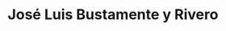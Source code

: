 ---
title: José Luis Bustamente y Rivero
url: /jose-luis-bustamente-y-rivero/
latitude: -16.427
longitude: -71.524
---